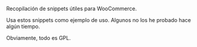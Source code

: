 Recopilación de snippets útiles para WooCommerce.

Usa estos snippets como ejemplo de uso. Algunos no los he probado hace algún tiempo.

Obviamente, todo es GPL.
